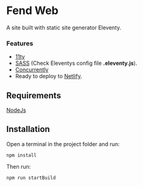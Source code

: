 # Fend Web

A site built with static site generator Eleventy.

### Features
* [11ty](https://www.11ty.dev/docs/getting-started/)
* [SASS](https://sass-lang.com/documentation/js-api/) (Check Eleventys config file __.eleventy.js__).
* [Concurrently](https://www.npmjs.com/package/concurrently)
* Ready to deploy to [Netlify](https://www.netlify.com).

## Requirements

[NodeJs](https://nodejs.org/)

## Installation

Open a terminal in the project folder and run:

`npm install`

Then run:

`npm run startBuild`
